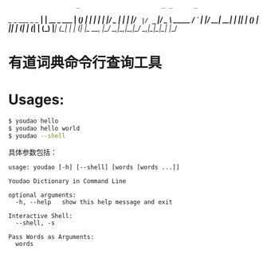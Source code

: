 
                       _                       _ _      _
 _   _  ___  _   _  __| | __ _  ___         __| (_) ___| |_
| | | |/ _ \| | | |/ _` |/ _` |/ _ \ _____ / _` | |/ __| __|
| |_| | (_) | |_| | (_| | (_| | (_) |_____| (_| | | (__| |_
 \__, |\___/ \__,_|\__,_|\__,_|\___/       \__,_|_|\___|\__|
 |___/

# 有道词典命令行查询工具

# Usages:

```bash
$ youdao hello
$ youdao hello world
$ youdao --shell
```

具体参数包括：

```
usage: youdao [-h] [--shell] [words [words ...]]

Youdao Dictionary in Command Line

optional arguments:
  -h, --help   show this help message and exit

Interactive Shell:
  --shell, -s

Pass Words as Arguments:
  words
```
